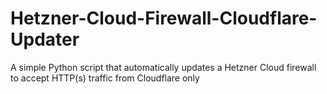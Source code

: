 # Hetzner-Cloud-Firewall-Cloudflare-Updater
A simple Python script that automatically updates a Hetzner Cloud firewall to accept HTTP(s) traffic from Cloudflare only
